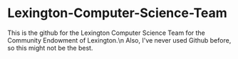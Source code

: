 # Lexington-Computer-Science-Team
This is the github for the Lexington Computer Science Team for the Community Endowment of Lexington.\n
Also, I've never used Github before, so this might not be the best.

